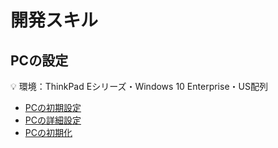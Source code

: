 # 開発スキル

## PCの設定

:bulb: 環境：ThinkPad Eシリーズ・Windows 10 Enterprise・US配列

* [PCの初期設定](pc-initial-setup.md)
* [PCの詳細設定](pc-advanced-settings.md)
* [PCの初期化](pc-reset.md)
